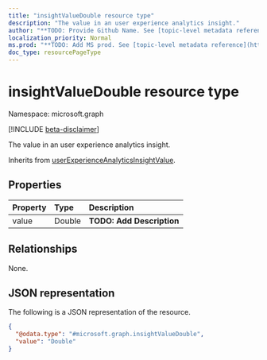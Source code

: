 ```yaml
---
title: "insightValueDouble resource type"
description: "The value in an user experience analytics insight."
author: "**TODO: Provide Github Name. See [topic-level metadata reference](https://msgo.azurewebsites.net/add/document/guidelines/metadata.html#topic-level-metadata)**"
localization_priority: Normal
ms.prod: "**TODO: Add MS prod. See [topic-level metadata reference](https://msgo.azurewebsites.net/add/document/guidelines/metadata.html#topic-level-metadata)**"
doc_type: resourcePageType
---
```


# insightValueDouble resource type

Namespace: microsoft.graph

[!INCLUDE [beta-disclaimer](../../includes/beta-disclaimer.md)]

The value in an user experience analytics insight.


Inherits from [userExperienceAnalyticsInsightValue](../resources/userexperienceanalyticsinsightvalue.md).

## Properties
|Property|Type|Description|
|:---|:---|:---|
|value|Double|**TODO: Add Description**|

## Relationships
None.

## JSON representation
The following is a JSON representation of the resource.
<!-- {
  "blockType": "resource",
  "@odata.type": "microsoft.graph.insightValueDouble"
}
-->
``` json
{
  "@odata.type": "#microsoft.graph.insightValueDouble",
  "value": "Double"
}
```

